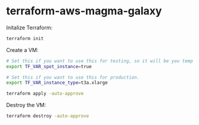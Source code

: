 # terraform-aws-magma-galaxy

Initalize Terraform:
```bash
terraform init
```

Create a VM:
```bash
# Set this if you want to use this for testing, so it will be you temp VM with 70% discount.
export TF_VAR_spot_instance=true

# Set this if you want to use this for production.
export TF_VAR_instance_type=t3a.xlarge

terraform apply -auto-approve
```

Destroy the VM:
```bash
terraform destroy -auto-approve
```
